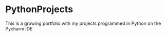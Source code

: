 # PythonProjects
This is a growing portfolio with my projects programmed in Python on the Pycharm IDE
